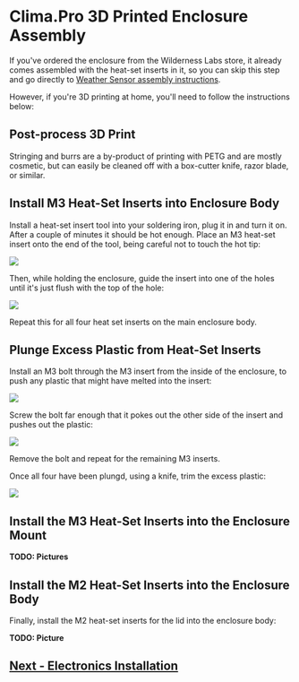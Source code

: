 # Clima.Pro 3D Printed Enclosure Assembly

If you've ordered the enclosure from the Wilderness Labs store, it already comes assembled with the heat-set inserts in it, so you can skip this step and go directly to [Weather Sensor assembly instructions](../Weather_Sensors/).

However, if you're 3D printing at home, you'll need to follow the instructions below:

## Post-process 3D Print

Stringing and burrs are a by-product of printing with PETG and are mostly cosmetic, but can easily be cleaned off with a box-cutter knife, razor blade, or similar.

## Install M3 Heat-Set Inserts into Enclosure Body

Install a heat-set insert tool into your soldering iron, plug it in and turn it on. After a couple of minutes it should be hot enough. Place an M3 heat-set insert onto the end of the tool, being careful not to touch the hot tip:

![](M3_Heat_Set.png)

Then, while holding the enclosure, guide the insert into one of the holes until it's just flush with the top of the hole:

![](M3_Heat_Set_Insert.png)

Repeat this for all four heat set inserts on the main enclosure body.

## Plunge Excess Plastic from Heat-Set Inserts

Install an M3 bolt through the M3 insert from the inside of the enclosure, to push any plastic that might have melted into the insert:

![](M3_Plunge.png)

Screw the bolt far enough that it pokes out the other side of the insert and pushes out the plastic:

![](M3_Plunge.png)

Remove the bolt and repeat for the remaining M3 inserts.

Once all four have been plungd, using a knife, trim the excess plastic:

![](M3_Trim.png)

## Install the M3 Heat-Set Inserts into the Enclosure Mount

**TODO: Pictures**

## Install the M2 Heat-Set Inserts into the Enclosure Body

Finally, install the M2 heat-set inserts for the lid into the enclosure body:

**TODO: Picture**

## [Next - Electronics Installation](../Electronics_Installation/index.md)